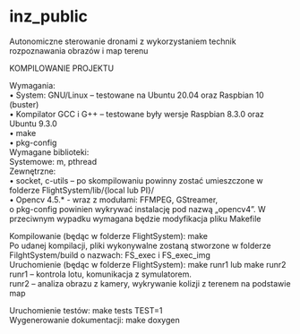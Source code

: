 # inz_public
Autonomiczne sterowanie dronami z wykorzystaniem technik rozpoznawania obrazów i map terenu


KOMPILOWANIE PROJEKTU

Wymagania:   
•	System: GNU/Linux – testowane na Ubuntu 20.04 oraz Raspbian 10 (buster)  
•	Kompilator GCC i G++ – testowane były wersje Raspbian 8.3.0 oraz Ubuntu 9.3.0  
•	make  
•	pkg-config  
Wymagane biblioteki:  
Systemowe: m, pthread  
Zewnętrzne:   
•	socket, c-utils – po skompilowaniu powinny zostać umieszczone w folderze FlightSystem/lib/{local lub PI}/  
•	Opencv 4.5.* - wraz z modułami: FFMPEG, GStreamer,  
o	pkg-config powinien wykrywać instalację pod nazwą „opencv4”. W przeciwnym wypadku wymagana będzie modyfikacja pliku Makefile  

Kompilowanie (będąc w folderze FlightSystem): make   
Po udanej kompilacji, pliki wykonywalne zostaną stworzone w folderze FilghtSystem/build o nazwach: FS_exec i FS_exec_img  
Uruchomienie (będąc w folderze FlightSystem): make runr1 lub make runr2  
	runr1 – kontrola lotu, komunikacja z symulatorem.  
	runr2 – analiza obrazu z kamery, wykrywanie kolizji z terenem na podstawie map  

Uruchomienie testów: make tests TEST=1  
Wygenerowanie dokumentacji: make doxygen  

